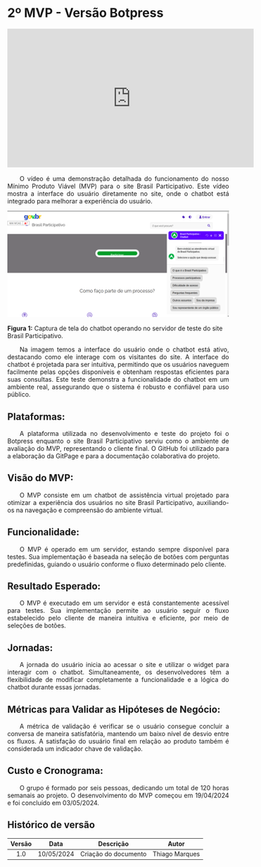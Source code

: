 # **2º MVP - Versão Botpress**

<div style="text-align: center;">
  <iframe width="560" height="315" src="https://www.youtube.com/embed/Xub_9X0AarM" frameborder="0" allow="accelerometer; autoplay; clipboard-write; encrypted-media; gyroscope; picture-in-picture" allowfullscreen></iframe>
</div>



<p align="justify">&emsp;&emsp;O vídeo é uma demonstração detalhada do funcionamento do nosso Mínimo Produto Viável (MVP) para o site Brasil Participativo. Este vídeo mostra a interface do usuário diretamente no site, onde o chatbot está integrado para melhorar a experiência do usuário.</p>

<p align="center">
  <img src="../images/bot_no_BP.png" style="max-width: 100%;" />
</p>

**Figura 1:** Captura de tela do chatbot operando no servidor de teste do site Brasil Participativo. 

<p align="justify">&emsp;&emsp;Na imagem temos a interface do usuário onde o chatbot está ativo, destacando como ele interage com os visitantes do site. A interface do chatbot é projetada para ser intuitiva, permitindo que os usuários naveguem facilmente pelas opções disponíveis e obtenham respostas eficientes para suas consultas. Este teste demonstra a funcionalidade do chatbot em um ambiente real, assegurando que o sistema é robusto e confiável para uso público.</p>


## **Plataformas:**

<p align="justify">&emsp;&emsp;A plataforma utilizada no desenvolvimento e teste do projeto foi o Botpress enquanto o site Brasil Participativo serviu como o ambiente de avaliação do MVP, representando o cliente final. O GitHub foi utilizado para a elaboração da GitPage e para a documentação colaborativa do projeto.</p>

## **Visão do MVP:**

<p align="justify">&emsp;&emsp;O MVP consiste em um chatbot de assistência virtual projetado para otimizar a experiência dos usuários no site Brasil Participativo, auxiliando-os na navegação e compreensão do ambiente virtual.</p>

## **Funcionalidade:**

<p align="justify">&emsp;&emsp;O MVP é operado em um servidor, estando sempre disponível para testes. Sua implementação é baseada na seleção de botões com perguntas predefinidas, guiando o usuário conforme o fluxo determinado pelo cliente.</p>

## **Resultado Esperado:**

<p align="justify">&emsp;&emsp;O MVP é executado em um servidor e está constantemente acessível para testes. Sua implementação permite ao usuário seguir o fluxo estabelecido pelo cliente de maneira intuitiva e eficiente, por meio de seleções de botões.</p>

## **Jornadas:**

<p align="justify">&emsp;&emsp;A jornada do usuário inicia ao acessar o site e utilizar o widget para interagir com o chatbot. Simultaneamente, os desenvolvedores têm a flexibilidade de modificar completamente a funcionalidade e a lógica do chatbot durante essas jornadas.</p>

## **Métricas para Validar as Hipóteses de Negócio:**

<p align="justify">&emsp;&emsp;A métrica de validação é verificar se o usuário consegue concluir a conversa de maneira satisfatória, mantendo um baixo nível de desvio entre os fluxos. A satisfação do usuário final em relação ao produto também é considerada um indicador chave de validação.</p>

## **Custo e Cronograma:**

<p align="justify">&emsp;&emsp;O grupo é formado por seis pessoas, dedicando um total de 120 horas semanais ao projeto. O desenvolvimento do MVP começou em 19/04/2024 e foi concluído em 03/05/2024.</p>


## Histórico de versão

| Versão |    Data    |           Descrição            |      Autor      |
|:------:|:----------:|:------------------------------:|:---------------:|
|  1.0   | 10/05/2024 | Criação do documento           | Thiago Marques  |